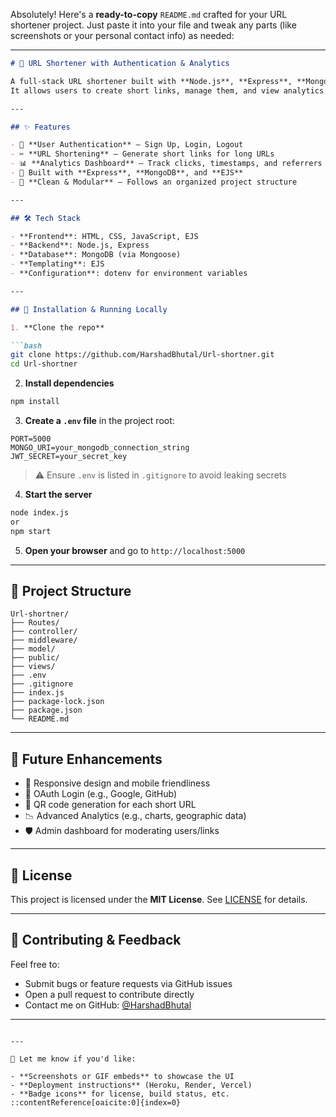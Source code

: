 Absolutely! Here's a **ready-to-copy** `README.md` crafted for your URL shortener project. Just paste it into your file and tweak any parts (like screenshots or your personal contact info) as needed:

---

````markdown
# 🔗 URL Shortener with Authentication & Analytics

A full-stack URL shortener built with **Node.js**, **Express**, **MongoDB**, and **EJS**.  
It allows users to create short links, manage them, and view analytics after logging in.

---

## ✨ Features

- 🔐 **User Authentication** — Sign Up, Login, Logout  
- ✂️ **URL Shortening** — Generate short links for long URLs  
- 📊 **Analytics Dashboard** — Track clicks, timestamps, and referrers  
- 🧠 Built with **Express**, **MongoDB**, and **EJS**  
- 🔄 **Clean & Modular** — Follows an organized project structure

---

## 🛠 Tech Stack

- **Frontend**: HTML, CSS, JavaScript, EJS  
- **Backend**: Node.js, Express  
- **Database**: MongoDB (via Mongoose)  
- **Templating**: EJS  
- **Configuration**: dotenv for environment variables  

---

## 🚀 Installation & Running Locally

1. **Clone the repo**

```bash
git clone https://github.com/HarshadBhutal/Url-shortner.git
cd Url-shortner
````

2. **Install dependencies**

```bash
npm install
```

3. **Create a `.env` file** in the project root:

```env
PORT=5000
MONGO_URI=your_mongodb_connection_string
JWT_SECRET=your_secret_key
```

> ⚠️ Ensure `.env` is listed in `.gitignore` to avoid leaking secrets

4. **Start the server**

```bash
node index.js
or
npm start
```

5. **Open your browser** and go to `http://localhost:5000`

---

## 📁 Project Structure

```
Url-shortner/
├── Routes/
├── controller/
├── middleware/
├── model/
├── public/
├── views/
├── .env
├── .gitignore
├── index.js
├── package-lock.json
├── package.json
└── README.md

```

---

## 🧪 Future Enhancements

* 📱 Responsive design and mobile friendliness
* 🔐 OAuth Login (e.g., Google, GitHub)
* 🧾 QR code generation for each short URL
* 📉 Advanced Analytics (e.g., charts, geographic data)
* 🛡️ Admin dashboard for moderating users/links

---

## 📄 License

This project is licensed under the **MIT License**.
See [LICENSE](LICENSE) for details.

---

## 🙌 Contributing & Feedback

Feel free to:

* Submit bugs or feature requests via GitHub issues
* Open a pull request to contribute directly
* Contact me on GitHub: [@HarshadBhutal](https://github.com/HarshadBhutal)

---

```

---

🎉 Let me know if you'd like:

- **Screenshots or GIF embeds** to showcase the UI  
- **Deployment instructions** (Heroku, Render, Vercel)  
- **Badge icons** for license, build status, etc.
::contentReference[oaicite:0]{index=0}
```

